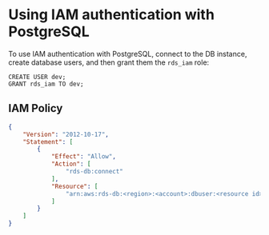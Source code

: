 # Using IAM authentication with PostgreSQL

To use IAM authentication with PostgreSQL, connect to the DB instance, create database users, and then grant them the `rds_iam` role:

```pgqsl
CREATE USER dev; 
GRANT rds_iam TO dev;
```

## IAM Policy
```json
{
    "Version": "2012-10-17",
    "Statement": [
        {
            "Effect": "Allow",
            "Action": [
                "rds-db:connect"
            ],
            "Resource": [
                "arn:aws:rds-db:<region>:<account>:dbuser:<resource id>/username"
            ]
        }
    ]
}
```

